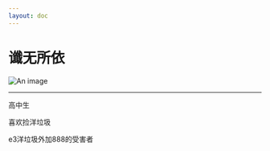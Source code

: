 ```yaml
---
layout: doc
---
```

# 谶无所依
![An image](http://q1.qlogo.cn/g?b=qq&nk=78195830&s=160)
_________________
高中生

喜欢捡洋垃圾

e3洋垃圾外加888的受害者